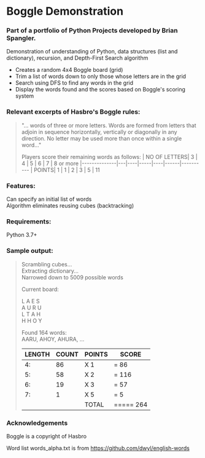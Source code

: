# Boggle Demonstration

### Part of a portfolio of Python Projects developed by Brian Spangler.

Demonstration of understanding of Python, data structures (list and dictionary), recursion, and Depth-First Search algorithm

- Creates a random 4x4 Boggle board (grid)
- Trim a list of words down to only those whose letters are in the grid
- Search using DFS to find any words in the grid
- Display the words found and the scores based on Boggle's scoring system

### Relevant excerpts of Hasbro's Boggle rules:
> "... words of three or more letters. Words are formed from letters that adjoin in sequence horizontally,
> vertically or diagonally in any direction. No letter may be used
> more than once within a single word..."
>
> Players score their remaining words as follows: 
> | NO OF LETTERS| 3 | 4 | 5 | 6 | 7 | 8 or more
> |--------------|---|----|-----|----|------|----------
> | POINTS| 1 |   1 |   2 |   3 |   5 |   11

### Features:
Can specify an initial list of words  
Algorithm eliminates reusing cubes (backtracking)

### Requirements:
Python 3.7+

### Sample output:
> Scrambling cubes...  
> Extracting dictionary...  
> Narrowed down to 5009 possible words  
>
> Current board:
> 
> L A E S  
> A U R U  
> L T A H  
> H H O Y   
>
> Found 164 words:  
> AARU, AHOY, AHURA,  ...
>
> |LENGTH| COUNT| POINTS| SCORE|
> |-|-|-|-|
> |  4:|   86|  X   1|  =  86|
> |  5:|   58|  X   2|  = 116|
> |  6:|   19|  X   3|  =  57|
> |  7:|    1|  X   5|  =   5|
> |    |   | TOTAL| ===== 264|


### Acknowledgements
Boggle is a copyright of Hasbro

Word list words_alpha.txt is from https://github.com/dwyl/english-words
